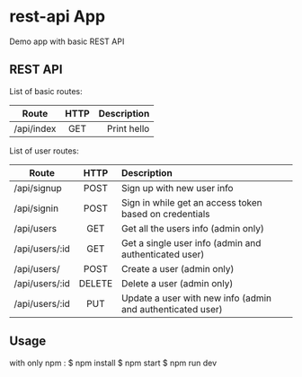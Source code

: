 # rest-api App

Demo app with basic REST API

## REST API

List of basic routes:

| Route                     | HTTP | Description      |
| ------------- |:-------------:| -----:|
| /api/index | GET  | Print hello|

List of user routes:

| Route             | HTTP          | Description      |
| -------------     |:-------------:| :----------------|
| /api/signup       |POST           | Sign up with new user info|
| /api/signin       |POST           | Sign in while get an access token based on credentials|
| /api/users        |GET            | Get all the users info (admin only)    |
| /api/users/:id    |GET            | Get a single user info (admin and authenticated user)    |
| /api/users/       |POST           | Create a user (admin only)|
| /api/users/:id    |DELETE         | Delete a user (admin only)|
| /api/users/:id    |PUT            | Update a user with new info (admin and authenticated user)|


## Usage
with only npm :
$ npm install
$ npm start
$ npm run dev




